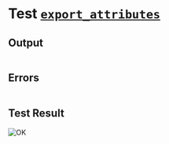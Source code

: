 # Test [`export_attributes`](../doc/export.md#L42)

## Output

```,plain
```

## Errors

```,plain
```

## Test Result

![OK](../doc/.test/export_attributes.png)
